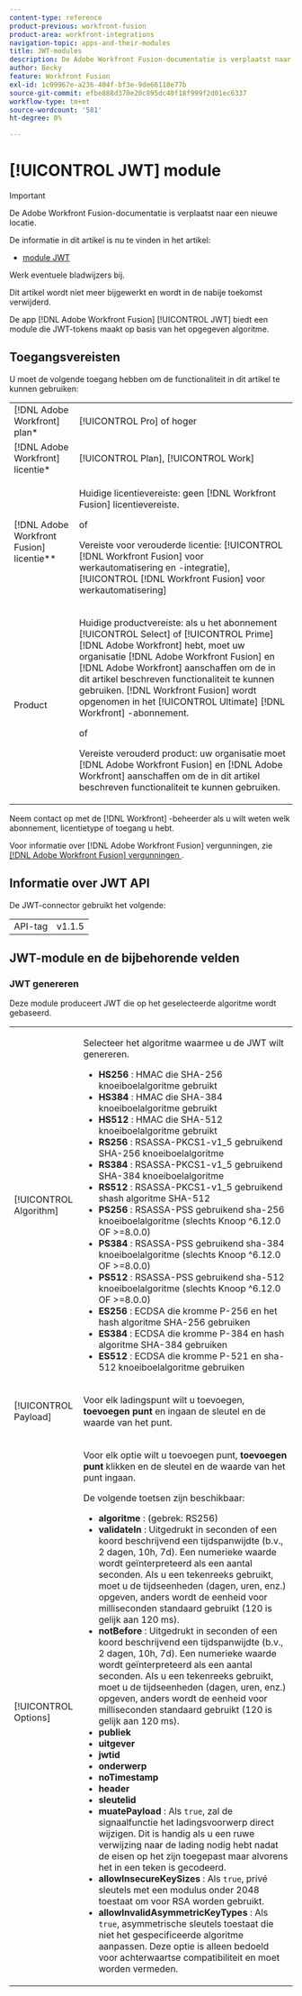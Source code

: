 ```yaml
---
content-type: reference
product-previous: workfront-fusion
product-area: workfront-integrations
navigation-topic: apps-and-their-modules
title: JWT-modules
description: De Adobe Workfront Fusion-documentatie is verplaatst naar een nieuwe locatie. Dit artikel is vervangen, maar bevat een koppeling naar het nieuwe artikel dat deze functionaliteit behandelt.
author: Becky
feature: Workfront Fusion
exl-id: 1c09967e-a236-404f-bf3e-9de66118e77b
source-git-commit: efbe888d370e20c895dc40f18f999f2d01ec6337
workflow-type: tm+mt
source-wordcount: '581'
ht-degree: 0%

---
```


# [!UICONTROL JWT] module

>[!IMPORTANT]
>
>De Adobe Workfront Fusion-documentatie is verplaatst naar een nieuwe locatie.
>
>De informatie in dit artikel is nu te vinden in het artikel:
>
>* [ module JWT ](https://experienceleague.adobe.com/docs/workfront-fusion/using/references/apps-and-their-modules/tools-and-transformers/jwt-modules.html)
>
>Werk eventuele bladwijzers bij.
>
>Dit artikel wordt niet meer bijgewerkt en wordt in de nabije toekomst verwijderd.

De app [!DNL Adobe Workfront Fusion] [!UICONTROL JWT] biedt een module die JWT-tokens maakt op basis van het opgegeven algoritme.

## Toegangsvereisten

U moet de volgende toegang hebben om de functionaliteit in dit artikel te kunnen gebruiken:

<table style="table-layout:auto"> 
 <col> 
 <col> 
 <tbody> 
  <tr> 
   <td role="rowheader">[!DNL Adobe Workfront] plan*</td>
  <td> <p>[!UICONTROL Pro] of hoger</p> </td>
  </tr> 
  <tr data-mc-conditions=""> 
   <td role="rowheader">[!DNL Adobe Workfront] licentie*</td>
   <td> <p>[!UICONTROL Plan], [!UICONTROL Work]</p> </td> 
  </tr> 
  <tr> 
   <td role="rowheader">[!DNL Adobe Workfront Fusion] licentie**</td> 
   <td>
   <p>Huidige licentievereiste: geen [!DNL Workfront Fusion] licentievereiste.</p>
   <p>of</p>
   <p>Vereiste voor verouderde licentie: [!UICONTROL [!DNL Workfront Fusion] voor werkautomatisering en -integratie], [!UICONTROL [!DNL Workfront Fusion] voor werkautomatisering]</p>
   </td> 
  </tr> 
  <tr> 
   <td role="rowheader">Product</td> 
   <td>
   <p>Huidige productvereiste: als u het abonnement [!UICONTROL Select] of [!UICONTROL Prime] [!DNL Adobe Workfront] hebt, moet uw organisatie [!DNL Adobe Workfront Fusion] en [!DNL Adobe Workfront] aanschaffen om de in dit artikel beschreven functionaliteit te kunnen gebruiken. [!DNL Workfront Fusion] wordt opgenomen in het [!UICONTROL Ultimate] [!DNL Workfront] -abonnement.</p>
   <p>of</p>
   <p>Vereiste verouderd product: uw organisatie moet [!DNL Adobe Workfront Fusion] en [!DNL Adobe Workfront] aanschaffen om de in dit artikel beschreven functionaliteit te kunnen gebruiken.</p>
   </td> 
  </tr> 
 </tbody> 
</table>

Neem contact op met de [!DNL Workfront] -beheerder als u wilt weten welk abonnement, licentietype of toegang u hebt.

Voor informatie over [!DNL Adobe Workfront Fusion] vergunningen, zie [[!DNL Adobe Workfront Fusion]  vergunningen ](../../workfront-fusion/get-started/license-automation-vs-integration.md).

## Informatie over JWT API

De JWT-connector gebruikt het volgende:

<table style="table-layout:auto"> 
 <col> 
 <col> 
 <tbody> 
   <tr> 
   <td role="rowheader">API-tag</td> 
   <td>v1.1.5</td> 
  </tr>
 </tbody> 
 </table>

## JWT-module en de bijbehorende velden

### JWT genereren

Deze module produceert JWT die op het geselecteerde algoritme wordt gebaseerd.

<table style="table-layout:auto"> 
 <col data-mc-conditions=""> 
 <col data-mc-conditions=""> 
 <tbody> 
  <tr> 
   <td role="rowheader">[!UICONTROL Algorithm]</td> 
   <td> <p>Selecteer het algoritme waarmee u de JWT wilt genereren.</p> <ul>
   <li><b> HS256 </b>: HMAC die SHA-256 knoeiboelalgoritme gebruikt</li>
   <li><b> HS384 </b>: HMAC die SHA-384 knoeiboelalgoritme gebruikt</li>
   <li><b> HS512 </b>: HMAC die SHA-512 knoeiboelalgoritme gebruikt</li>
   <li><b> RS256 </b>: RSASSA-PKCS1-v1_5 gebruikend SHA-256 knoeiboelalgoritme</li>
   <li><b> RS384 </b>: RSASSA-PKCS1-v1_5 gebruikend SHA-384 knoeiboelalgoritme</li>
   <li><b> RS512 </b>: RSASSA-PKCS1-v1_5 gebruikend shash algoritme SHA-512</li>
   <li><b> PS256 </b>: RSASSA-PSS gebruikend sha-256 knoeiboelalgoritme (slechts Knoop ^6.12.0 OF &gt;=8.0.0)</li>
   <li><b> PS384 </b>: RSASSA-PSS gebruikend sha-384 knoeiboelalgoritme (slechts Knoop ^6.12.0 OF &gt;=8.0.0)</li>
   <li><b> PS512 </b>: RSASSA-PSS gebruikend sha-512 knoeiboelalgoritme (slechts Knoop ^6.12.0 OF &gt;=8.0.0)</li>
   <li><b> ES256 </b>: ECDSA die kromme P-256 en het hash algoritme SHA-256 gebruiken</li>
   <li><b> ES384 </b>: ECDSA die kromme P-384 en hash algoritme SHA-384 gebruiken</li>
   <li><b> ES512 </b>: ECDSA die kromme P-521 en sha-512 knoeiboelalgoritme gebruiken</li>
   </ul></td> 
  </tr> 
  <tr> 
   <td role="rowheader">[!UICONTROL Payload] </td> 
   <td> <p>Voor elk ladingspunt wilt u toevoegen, <b> toevoegen punt </b> en ingaan de sleutel en de waarde van het punt.</p> </td> 
  </tr> 
  <tr> 
   <td role="rowheader">[!UICONTROL Options] </td> 
   <td> <p>Voor elk optie wilt u toevoegen punt, <b> toevoegen punt </b> klikken en de sleutel en de waarde van het punt ingaan.</p> <p>De volgende toetsen zijn beschikbaar:
   <ul>
   <li><b> algoritme </b>: (gebrek: RS256)</li>
   <li><b> validateIn </b>: Uitgedrukt in seconden of een koord beschrijvend een tijdspanwijdte (b.v., 2 dagen, 10h, 7d). Een numerieke waarde wordt geïnterpreteerd als een aantal seconden. Als u een tekenreeks gebruikt, moet u de tijdseenheden (dagen, uren, enz.) opgeven, anders wordt de eenheid voor milliseconden standaard gebruikt (120 is gelijk aan 120 ms).</li>
   <li><b> notBefore </b>: Uitgedrukt in seconden of een koord beschrijvend een tijdspanwijdte (b.v., 2 dagen, 10h, 7d). Een numerieke waarde wordt geïnterpreteerd als een aantal seconden. Als u een tekenreeks gebruikt, moet u de tijdseenheden (dagen, uren, enz.) opgeven, anders wordt de eenheid voor milliseconden standaard gebruikt (120 is gelijk aan 120 ms).
</li>
   <li><b>publiek</b></li>
   <li><b>uitgever</b></li>
   <li><b>jwtid</b></li>
   <li><b>onderwerp</b></li>
   <li><b>noTimestamp</b></li>
   <li><b>header</b></li>
   <li><b>sleutelid</b></li>
   <li><b> muatePayload </b>: Als <code>true</code>, zal de signaalfunctie het ladingsvoorwerp direct wijzigen. Dit is handig als u een ruwe verwijzing naar de lading nodig hebt nadat de eisen op het zijn toegepast maar alvorens het in een teken is gecodeerd.</li>
   <li><b> allowInsecureKeySizes </b>: Als <code>true</code>, privé sleutels met een modulus onder 2048 toestaat om voor RSA worden gebruikt.</li>
   <li><b> allowInvalidAsymmetricKeyTypes </b>: Als <code>true</code>, asymmetrische sleutels toestaat die niet het gespecificeerde algoritme aanpassen. Deze optie is alleen bedoeld voor achterwaartse compatibiliteit en moet worden vermeden.</li>
   </ul>
   </td> 
  </tr> 
 </tbody> 
</table>
